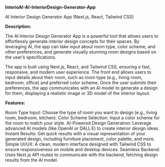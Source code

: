 **InterioAI-AI-InteriorDesign-Generator-App**

AI Interior Design Generator App (Next.js, React, Tailwind CSS)

**Description:**

The AI Interior Design Generator App is a powerful tool that allows users to effortlessly generate interior design concepts for their spaces. By leveraging AI, the app can take input about room type, color scheme, and other preferences, and generate visually stunning room designs based on the user’s specifications.

The app is built using Next.js, React, and Tailwind CSS, ensuring a fast, responsive, and modern user experience. The front end allows users to input details about their room, such as room type (e.g., living room, bedroom, office) and preferred color scheme. Once the user submits their preferences, the app communicates with an AI model to generate a design for them, displaying a realistic image or 3D model of the interior layout.

**Features:**

Room Type Input: Choose the type of room you want to design (e.g., living room, bedroom, kitchen).
Color Scheme Selection: Input a color scheme for the room to match your style.
AI-Powered Design Generation: Leverage advanced AI models (like OpenAI or DALL·E) to create interior design ideas.
Instant Results: Get quick results with a visual representation of your generated design, including furniture placement, color palette, and more.
Simple UI/UX: A clean, modern interface designed with Tailwind CSS to ensure responsiveness on mobile and desktop devices.
Seamless Backend: Uses Next.js API routes to communicate with the backend, fetching design results from the AI model.
